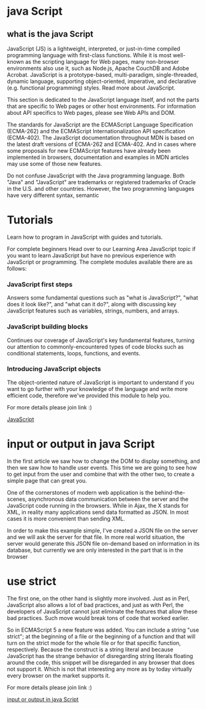 # java Script 
## what is the java Script
JavaScript (JS) is a lightweight, interpreted, or just-in-time compiled programming language with first-class functions. While it is most well-known as the scripting language for Web pages, many non-browser environments also use it, such as Node.js, Apache CouchDB and Adobe Acrobat. JavaScript is a prototype-based, multi-paradigm, single-threaded, dynamic language, supporting object-oriented, imperative, and declarative (e.g. functional programming) styles. Read more about JavaScript.

This section is dedicated to the JavaScript language itself, and not the parts that are specific to Web pages or other host environments. For information about API specifics to Web pages, please see Web APIs and DOM.

The standards for JavaScript are the ECMAScript Language Specification (ECMA-262) and the ECMAScript Internationalization API specification (ECMA-402). The JavaScript documentation throughout MDN is based on the latest draft versions of ECMA-262 and ECMA-402. And in cases where some proposals for new ECMAScript features have already been implemented in browsers, documentation and examples in MDN articles may use some of those new features.

Do not confuse JavaScript with the Java programming language. Both "Java" and "JavaScript" are trademarks or registered trademarks of Oracle in the U.S. and other countries. However, the two programming languages have very different syntax, semantic

# Tutorials
Learn how to program in JavaScript with guides and tutorials.

For complete beginners
Head over to our Learning Area JavaScript topic if you want to learn JavaScript but have no previous experience with JavaScript or programming. The complete modules available there are as follows:

### JavaScript first steps
Answers some fundamental questions such as "what is JavaScript?", "what does it look like?", and "what can it do?", along with discussing key JavaScript features such as variables, strings, numbers, and arrays.
### JavaScript building blocks
Continues our coverage of JavaScript's key fundamental features, turning our attention to commonly-encountered types of code blocks such as conditional statements, loops, functions, and events.
### Introducing JavaScript objects
The object-oriented nature of JavaScript is important to understand if you want to go further with your knowledge of the language and write more efficient code, therefore we've provided this module to help you.

For more details please join link :)

[JavaScript](https://developer.mozilla.org/en-US/docs/Web/JavaScript)


# input or output in java Script
In the first article we saw how to change the DOM to display something, and then we saw how to handle user events. This time we are going to see how to get input from the user and combine that with the other two, to create a simple page that can great you.


One of the cornerstones of modern web application is the behind-the-scenes, asynchronous data communication between the server and the JavaScript code running in the browsers. While in Ajax, the X stands for XML, in reality many applications send data formatted as JSON. In most cases it is more convenient than sending XML.

In order to make this example simple, I've created a JSON file on the server and we will ask the server for that file. In more real world situation, the server would generate this JSON file on-demand based on information in its database, but currently we are only interested in the part that is in the browser

# use strict
The first one, on the other hand is slightly more involved. Just as in Perl, JavaScript also allows a lot of bad practices, and just as with Perl, the developers of JavaScript cannot just eliminate the features that allow these bad practices. Such move would break tons of code that worked earlier.

So in ECMAScript 5 a new feature was added. You can include a string "use strict"; at the beginning of a file or the beginning of a function and that will turn on the strict mode for the whole file or for that specific function, respectively. Because the construct is a string literal and because JavaScript has the strange behavior of disregarding string literals floating around the code, this snippet will be disregarded in any browser that does not support it. Which is not that interesting any more as by today virtually every browser on the market supports it.

For more details please join link :)

[input or output in java Script](https://code-maven.com/improving-javascript-code-with-jslint)